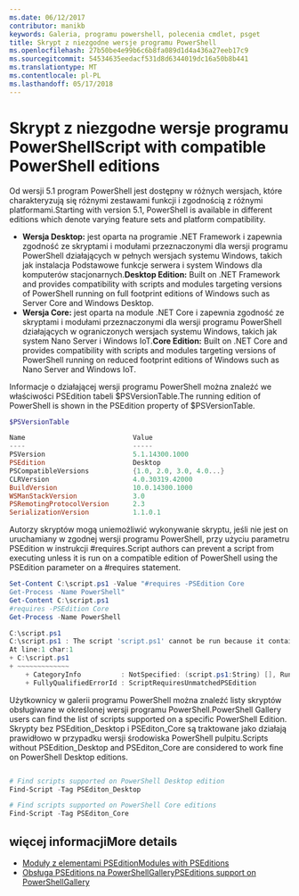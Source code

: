 ```yaml
---
ms.date: 06/12/2017
contributor: manikb
keywords: Galeria, programu powershell, polecenia cmdlet, psget
title: Skrypt z niezgodne wersje programu PowerShell
ms.openlocfilehash: 27b50be4e99b6c6b8fa089d1d4a436a27eeb17c9
ms.sourcegitcommit: 54534635eedacf531d8d6344019dc16a50b8b441
ms.translationtype: MT
ms.contentlocale: pl-PL
ms.lasthandoff: 05/17/2018
---
```

# <a name="script-with-compatible-powershell-editions"></a><span data-ttu-id="9eeee-103">Skrypt z niezgodne wersje programu PowerShell</span><span class="sxs-lookup"><span data-stu-id="9eeee-103">Script with compatible PowerShell editions</span></span>

<span data-ttu-id="9eeee-104">Od wersji 5.1 program PowerShell jest dostępny w różnych wersjach, które charakteryzują się różnymi zestawami funkcji i zgodnością z różnymi platformami.</span><span class="sxs-lookup"><span data-stu-id="9eeee-104">Starting with version 5.1, PowerShell is available in different editions which denote varying feature sets and platform compatibility.</span></span>

- <span data-ttu-id="9eeee-105">**Wersja Desktop:** jest oparta na programie .NET Framework i zapewnia zgodność ze skryptami i modułami przeznaczonymi dla wersji programu PowerShell działających w pełnych wersjach systemu Windows, takich jak instalacja Podstawowe funkcje serwera i system Windows dla komputerów stacjonarnych.</span><span class="sxs-lookup"><span data-stu-id="9eeee-105">**Desktop Edition:** Built on .NET Framework and provides compatibility with scripts and modules targeting versions of PowerShell running on full footprint editions of Windows such as Server Core and Windows Desktop.</span></span>
- <span data-ttu-id="9eeee-106">**Wersja Core:** jest oparta na module .NET Core i zapewnia zgodność ze skryptami i modułami przeznaczonymi dla wersji programu PowerShell działających w ograniczonych wersjach systemu Windows, takich jak system Nano Server i Windows IoT.</span><span class="sxs-lookup"><span data-stu-id="9eeee-106">**Core Edition:** Built on .NET Core and provides compatibility with scripts and modules targeting versions of PowerShell running on reduced footprint editions of Windows such as Nano Server and Windows IoT.</span></span>

<span data-ttu-id="9eeee-107">Informacje o działającej wersji programu PowerShell można znaleźć we właściwości PSEdition tabeli $PSVersionTable.</span><span class="sxs-lookup"><span data-stu-id="9eeee-107">The running edition of PowerShell is shown in the PSEdition property of $PSVersionTable.</span></span>

```powershell
$PSVersionTable

Name                           Value
----                           -----
PSVersion                      5.1.14300.1000
PSEdition                      Desktop
PSCompatibleVersions           {1.0, 2.0, 3.0, 4.0...}
CLRVersion                     4.0.30319.42000
BuildVersion                   10.0.14300.1000
WSManStackVersion              3.0
PSRemotingProtocolVersion      2.3
SerializationVersion           1.1.0.1
```

<span data-ttu-id="9eeee-108">Autorzy skryptów mogą uniemożliwić wykonywanie skryptu, jeśli nie jest on uruchamiany w zgodnej wersji programu PowerShell, przy użyciu parametru PSEdition w instrukcji #requires.</span><span class="sxs-lookup"><span data-stu-id="9eeee-108">Script authors can prevent a script from executing unless it is run on a compatible edition of PowerShell using the PSEdition parameter on a #requires statement.</span></span>

```powershell
Set-Content C:\script.ps1 -Value "#requires -PSEdition Core
Get-Process -Name PowerShell"
Get-Content C:\script.ps1
#requires -PSEdition Core
Get-Process -Name PowerShell

C:\script.ps1
C:\script.ps1 : The script 'script.ps1' cannot be run because it contained a "#requires" statement for PowerShell Core edition. The edition of PowerShell that is required by the script does not match the currently running PowerShell Desktop edition.
At line:1 char:1
+ C:\script.ps1
+ ~~~~~~~~~~~~~
    + CategoryInfo          : NotSpecified: (script.ps1:String) [], RuntimeException
    + FullyQualifiedErrorId : ScriptRequiresUnmatchedPSEdition
```

<span data-ttu-id="9eeee-109">Użytkownicy w galerii programu PowerShell można znaleźć listy skryptów obsługiwane w określonej wersji programu PowerShell.</span><span class="sxs-lookup"><span data-stu-id="9eeee-109">PowerShell Gallery users can find the list of scripts supported on a specific PowerShell Edition.</span></span>
<span data-ttu-id="9eeee-110">Skrypty bez PSEdition_Desktop i PSEditon_Core są traktowane jako działają prawidłowo w przypadku wersji środowiska PowerShell pulpitu.</span><span class="sxs-lookup"><span data-stu-id="9eeee-110">Scripts without PSEdition_Desktop and PSEditon_Core are considered to work fine on PowerShell Desktop editions.</span></span>

```powershell

# Find scripts supported on PowerShell Desktop edition
Find-Script -Tag PSEditon_Desktop

# Find scripts supported on PowerShell Core editions
Find-Script -Tag PSEditon_Core

```

## <a name="more-details"></a><span data-ttu-id="9eeee-111">więcej informacji</span><span class="sxs-lookup"><span data-stu-id="9eeee-111">More details</span></span>

- [<span data-ttu-id="9eeee-112">Moduły z elementami PSEdition</span><span class="sxs-lookup"><span data-stu-id="9eeee-112">Modules with PSEditions</span></span>](module-psedition-support.md)
- [<span data-ttu-id="9eeee-113">Obsługa PSEditions na PowerShellGallery</span><span class="sxs-lookup"><span data-stu-id="9eeee-113">PSEditions support on PowerShellGallery</span></span>](../how-to/finding-items/searching-by-psedition.md)